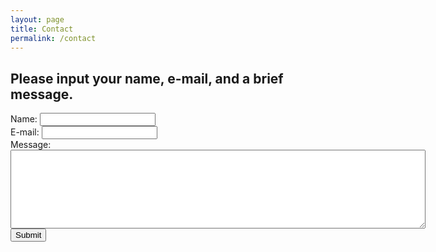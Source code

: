 ```yaml
---
layout: page
title: Contact
permalink: /contact
---
```


## Please input your name, e-mail, and a brief message.

<form action="https://getsimpleform.com/messages?form_api_token=d3b7abd0ea1e22bed6828f915b7367cb" method="post">
  <!-- the redirect_to is optional, the form will redirect to the referrer on submission -->
  <input type='hidden' name='redirect_to' value='{{ site.url }}/thankyou' />
  <!-- all your input fields here.... -->
  Name: <input type='text' name='name'><br>
  E-mail: <input type='email' name='email'><br>
  Message:<br><textarea name='message' rows="8" cols="80"></textarea><br>
  <input type='submit' value='Submit' />
</form>
